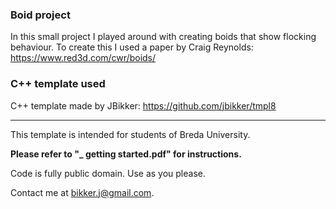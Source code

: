 ### Boid project
In this small project I played around with creating boids that show flocking behaviour.
To create this I used a paper by Craig Reynolds: https://www.red3d.com/cwr/boids/



### C++ template used
C++ template made by JBikker:
https://github.com/jbikker/tmpl8


-----------------------------------------------------------

This template is intended for students of Breda University.

**Please refer to "_ getting started.pdf" for instructions.**

Code is fully public domain. Use as you please.

Contact me at bikker.j@gmail.com.